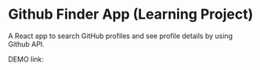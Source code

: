# Github Finder App (Learning Project)

A React app to search GitHub profiles and see profile details by using Github API.

DEMO link:
